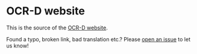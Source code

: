 # OCR-D website

This is the source of the [OCR-D website](https://ocr-d.de).

Found a typo, broken link, bad translation etc.? Please [open an issue](https://github.com/OCR-D/ocr-d.github.io/issues) to let us know!
